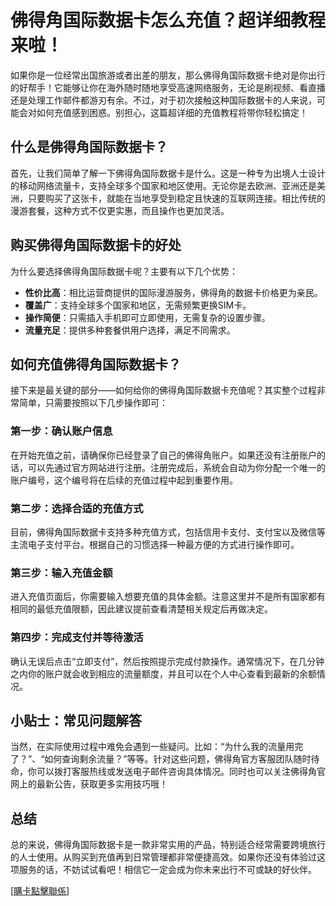 # 佛得角国际数据卡怎么充值？超详细教程来啦！

如果你是一位经常出国旅游或者出差的朋友，那么佛得角国际数据卡绝对是你出行的好帮手！它能够让你在海外随时随地享受高速网络服务，无论是刷视频、看直播还是处理工作邮件都游刃有余。不过，对于初次接触这种国际数据卡的人来说，可能会对如何充值感到困惑。别担心，这篇超详细的充值教程将带你轻松搞定！

## 什么是佛得角国际数据卡？

首先，让我们简单了解一下佛得角国际数据卡是什么。这是一种专为出境人士设计的移动网络流量卡，支持全球多个国家和地区使用。无论你是去欧洲、亚洲还是美洲，只要购买了这张卡，就能在当地享受到稳定且快速的互联网连接。相比传统的漫游套餐，这种方式不仅更实惠，而且操作也更加灵活。

## 购买佛得角国际数据卡的好处

为什么要选择佛得角国际数据卡呢？主要有以下几个优势：

- **性价比高**：相比运营商提供的国际漫游服务，佛得角的数据卡价格更为亲民。
- **覆盖广**：支持全球多个国家和地区，无需频繁更换SIM卡。
- **操作简便**：只需插入手机即可立即使用，无需复杂的设置步骤。
- **流量充足**：提供多种套餐供用户选择，满足不同需求。

## 如何充值佛得角国际数据卡？

接下来是最关键的部分——如何给你的佛得角国际数据卡充值呢？其实整个过程非常简单，只需要按照以下几步操作即可：

### 第一步：确认账户信息

在开始充值之前，请确保你已经登录了自己的佛得角账户。如果还没有注册账户的话，可以先通过官方网站进行注册。注册完成后，系统会自动为你分配一个唯一的账户编号，这个编号将在后续的充值过程中起到重要作用。

### 第二步：选择合适的充值方式

目前，佛得角国际数据卡支持多种充值方式，包括信用卡支付、支付宝以及微信等主流电子支付平台。根据自己的习惯选择一种最方便的方式进行操作即可。

### 第三步：输入充值金额

进入充值页面后，你需要输入想要充值的具体金额。注意这里并不是所有国家都有相同的最低充值限额，因此建议提前查看清楚相关规定后再做决定。

### 第四步：完成支付并等待激活

确认无误后点击“立即支付”，然后按照提示完成付款操作。通常情况下，在几分钟之内你的账户就会收到相应的流量额度，并且可以在个人中心查看到最新的余额情况。

## 小贴士：常见问题解答

当然，在实际使用过程中难免会遇到一些疑问。比如：“为什么我的流量用完了？”、“如何查询剩余流量？”等等。针对这些问题，佛得角官方客服团队随时待命，你可以拨打客服热线或发送电子邮件咨询具体情况。同时也可以关注佛得角官网上的最新公告，获取更多实用技巧哦！

## 总结

总的来说，佛得角国际数据卡是一款非常实用的产品，特别适合经常需要跨境旅行的人士使用。从购买到充值再到日常管理都非常便捷高效。如果你还没有体验过这项服务的话，不妨试试看吧！相信它一定会成为你未来出行不可或缺的好伙伴。

[[購卡點擊聯係](https://t.me/s/esim1088)]